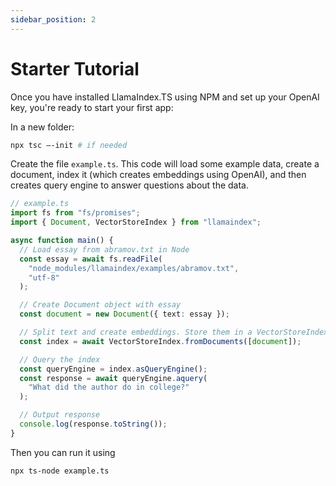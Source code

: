 ```yaml
---
sidebar_position: 2
---
```


# Starter Tutorial

Once you have installed LlamaIndex.TS using NPM and set up your OpenAI key, you're ready to start your first app:

In a new folder:

```bash
npx tsc –-init # if needed
```

Create the file `example.ts`. This code will load some example data, create a document, index it (which creates embeddings using OpenAI), and then creates query engine to answer questions about the data.

```ts
// example.ts
import fs from "fs/promises";
import { Document, VectorStoreIndex } from "llamaindex";

async function main() {
  // Load essay from abramov.txt in Node
  const essay = await fs.readFile(
    "node_modules/llamaindex/examples/abramov.txt",
    "utf-8"
  );

  // Create Document object with essay
  const document = new Document({ text: essay });

  // Split text and create embeddings. Store them in a VectorStoreIndex
  const index = await VectorStoreIndex.fromDocuments([document]);

  // Query the index
  const queryEngine = index.asQueryEngine();
  const response = await queryEngine.aquery(
    "What did the author do in college?"
  );

  // Output response
  console.log(response.toString());
}
```

Then you can run it using

```bash
npx ts-node example.ts
```
